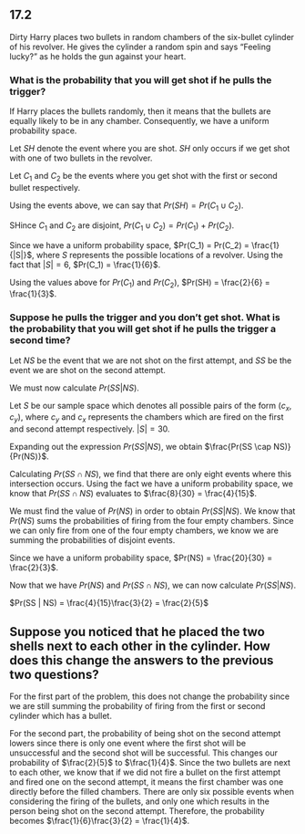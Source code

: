 ## 17.2

Dirty Harry places two bullets in random chambers of the six-bullet cylinder of his
revolver. He gives the cylinder a random spin and says “Feeling lucky?” as he
holds the gun against your heart.

### What is the probability that you will get shot if he pulls the trigger?

If Harry places the bullets randomly, then it means that the bullets are equally likely 
to be in any chamber. Consequently, we have a uniform probability space. 

Let $SH$ denote the event where you are shot. $SH$ only occurs if we get shot with one of two bullets 
in the revolver.

Let $C_1$ and $C_2$ be the events where you get shot with the first or second bullet respectively.

Using the events above, we can say that $Pr(SH) = Pr(C_1 \cup C_2)$.

SHince $C_1$ and $C_2$ are disjoint, $Pr(C_1 \cup C_2) = Pr(C_1) + Pr(C_2)$.

Since we have a uniform probability space, $Pr(C_1) = Pr(C_2) = \frac{1}{|S|}$, where 
$S$ represents the possible locations of a revolver. Using the fact that $|S| = 6$,
$Pr(C_1) = \frac{1}{6}$.

Using the values above for $Pr(C_1)$ and $Pr(C_2)$, $Pr(SH) = \frac{2}{6} = \frac{1}{3}$.

### Suppose he pulls the trigger and you don’t get shot. What is the probability that you will get shot if he pulls the trigger a second time?

Let $NS$ be the event that we are not shot on the first attempt, and $SS$  be the event 
we are shot on the second attempt.

We must now calculate $Pr(SS| NS)$.

Let $S$ be our sample space which denotes all possible pairs of the form $(c_x, c_y)$, where 
$c_y$ and $c_x$ represents the chambers which are fired on the first and second attempt respectively.
$|S| = 30$. 

Expanding out the expression $Pr(SS| NS)$, we obtain $\frac{Pr(SS \cap NS)}{Pr(NS)}$.

Calculating $Pr(SS \cap NS)$, we find that there are only eight events where this intersection occurs.
Using the fact we have a uniform probability space, we know that $Pr(SS \cap NS)$ evaluates
to $\frac{8}{30} = \frac{4}{15}$.

We must find the value of $Pr(NS)$ in order to obtain $Pr(SS| NS)$. We know that $Pr(NS)$ 
sums the probabilities of firing from the four empty chambers. Since we can only fire from one 
of the four empty chambers, we know we are summing the probabilities of disjoint events. 

Since we have a uniform probability space, $Pr(NS) = \frac{20}{30} = \frac{2}{3}$.

Now that we have $Pr(NS)$ and $Pr(SS \cap NS)$, we can now calculate
$Pr(SS| NS)$.

$Pr(SS | NS) = \frac{4}{15}\frac{3}{2} = \frac{2}{5}$ 

## Suppose you noticed that he placed the two shells next to each other in the cylinder. How does this change the answers to the previous two questions?

For the first part of the problem, this does not change the probability since we are still 
summing the probability of firing from the first or second cylinder which has a bullet.

For the second part, the probability of being shot on the second attempt lowers since 
there is only one event where the first shot will be unsuccessful and the second shot 
will be successful. This changes our probability of $\frac{2}{5}$ to $\frac{1}{4}$.
Since the two bullets are next to each other, we know that if we did not fire a bullet on 
the first attempt and fired one on the second attempt, it means the first chamber was one 
directly before the filled chambers. 
There are only six possible events when considering the firing of the bullets, and only 
one which results in the person being shot on the second attempt. 
Therefore, the probability becomes $\frac{1}{6}\frac{3}{2} = \frac{1}{4}$.





